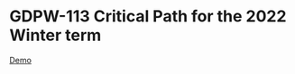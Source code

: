# GDPW-113 Critical Path for the 2022 Winter term
[Demo](https://felice63.github.io/GDPW-113-critPath/)
